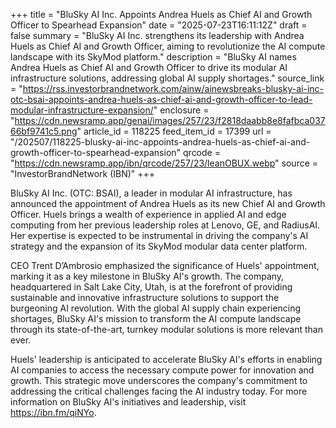 +++
title = "BluSky AI Inc. Appoints Andrea Huels as Chief AI and Growth Officer to Spearhead Expansion"
date = "2025-07-23T16:11:12Z"
draft = false
summary = "BluSky AI Inc. strengthens its leadership with Andrea Huels as Chief AI and Growth Officer, aiming to revolutionize the AI compute landscape with its SkyMod platform."
description = "BluSky AI names Andrea Huels as Chief AI and Growth Officer to drive its modular AI infrastructure solutions, addressing global AI supply shortages."
source_link = "https://rss.investorbrandnetwork.com/ainw/ainewsbreaks-blusky-ai-inc-otc-bsai-appoints-andrea-huels-as-chief-ai-and-growth-officer-to-lead-modular-infrastructure-expansion/"
enclosure = "https://cdn.newsramp.app/genai/images/257/23/f2818daabb8e8fafbca03766bf9741c5.png"
article_id = 118225
feed_item_id = 17399
url = "/202507/118225-blusky-ai-inc-appoints-andrea-huels-as-chief-ai-and-growth-officer-to-spearhead-expansion"
qrcode = "https://cdn.newsramp.app/ibn/qrcode/257/23/leanOBUX.webp"
source = "InvestorBrandNetwork (IBN)"
+++

<p>BluSky AI Inc. (OTC: BSAI), a leader in modular AI infrastructure, has announced the appointment of Andrea Huels as its new Chief AI and Growth Officer. Huels brings a wealth of experience in applied AI and edge computing from her previous leadership roles at Lenovo, GE, and RadiusAI. Her expertise is expected to be instrumental in driving the company's AI strategy and the expansion of its SkyMod modular data center platform.</p><p>CEO Trent D’Ambrosio emphasized the significance of Huels' appointment, marking it as a key milestone in BluSky AI's growth. The company, headquartered in Salt Lake City, Utah, is at the forefront of providing sustainable and innovative infrastructure solutions to support the burgeoning AI revolution. With the global AI supply chain experiencing shortages, BluSky AI's mission to transform the AI compute landscape through its state-of-the-art, turnkey modular solutions is more relevant than ever.</p><p>Huels' leadership is anticipated to accelerate BluSky AI's efforts in enabling AI companies to access the necessary compute power for innovation and growth. This strategic move underscores the company's commitment to addressing the critical challenges facing the AI industry today. For more information on BluSky AI's initiatives and leadership, visit <a href='https://ibn.fm/qiNYo' rel='nofollow' target='_blank'>https://ibn.fm/qiNYo</a>.</p>
